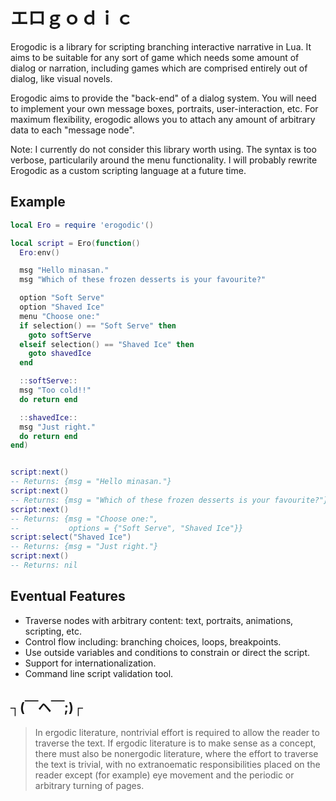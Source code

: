 # エロｇｏｄｉｃ

Erogodic is a library for scripting branching interactive narrative in Lua. It aims to be suitable for any sort of game which needs some amount of dialog or narration, including games which are comprised entirely out of dialog, like visual novels.

Erogodic aims to provide the "back-end" of a dialog system. You will need to implement your own message boxes, portraits, user-interaction, etc. For maximum flexibility, erogodic allows you to attach any amount of arbitrary data to each "message node".

Note: I currently do not consider this library worth using. The syntax is too verbose, particularily around the menu functionality. I will probably rewrite Erogodic as a custom scripting language at a future time.

## Example

```lua
local Ero = require 'erogodic'()

local script = Ero(function()
  Ero:env()

  msg "Hello minasan."
  msg "Which of these frozen desserts is your favourite?"

  option "Soft Serve"
  option "Shaved Ice"
  menu "Choose one:"
  if selection() == "Soft Serve" then
    goto softServe
  elseif selection() == "Shaved Ice" then
    goto shavedIce
  end

  ::softServe::
  msg "Too cold!!"
  do return end

  ::shavedIce::
  msg "Just right."
  do return end
end)


script:next()
-- Returns: {msg = "Hello minasan."}
script:next()
-- Returns: {msg = "Which of these frozen desserts is your favourite?"}
script:next()
-- Returns: {msg = "Choose one:",
--           options = {"Soft Serve", "Shaved Ice"}}
script:select("Shaved Ice")
-- Returns: {msg = "Just right."}
script:next()
-- Returns: nil
```

## Eventual Features
* Traverse nodes with arbitrary content: text, portraits, animations, scripting, etc.
* Control flow including: branching choices, loops, breakpoints.
* Use outside variables and conditions to constrain or direct the script.
* Support for internationalization.
* Command line script validation tool.

##  ┐(￣ヘ￣;)┌

> In ergodic literature, nontrivial effort is required to allow the reader to traverse the text. If ergodic literature is to make sense as a concept, there must also be nonergodic literature, where the effort to traverse the text is trivial, with no extranoematic responsibilities placed on the reader except (for example) eye movement and the periodic or arbitrary turning of pages.
